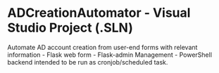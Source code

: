 # ADCreationAutomator - Visual Studio Project (.SLN)

Automate AD account creation from user-end forms with relevant information - Flask web form - Flask-admin Management - PowerShell backend intended to be run as cronjob/scheduled task.

